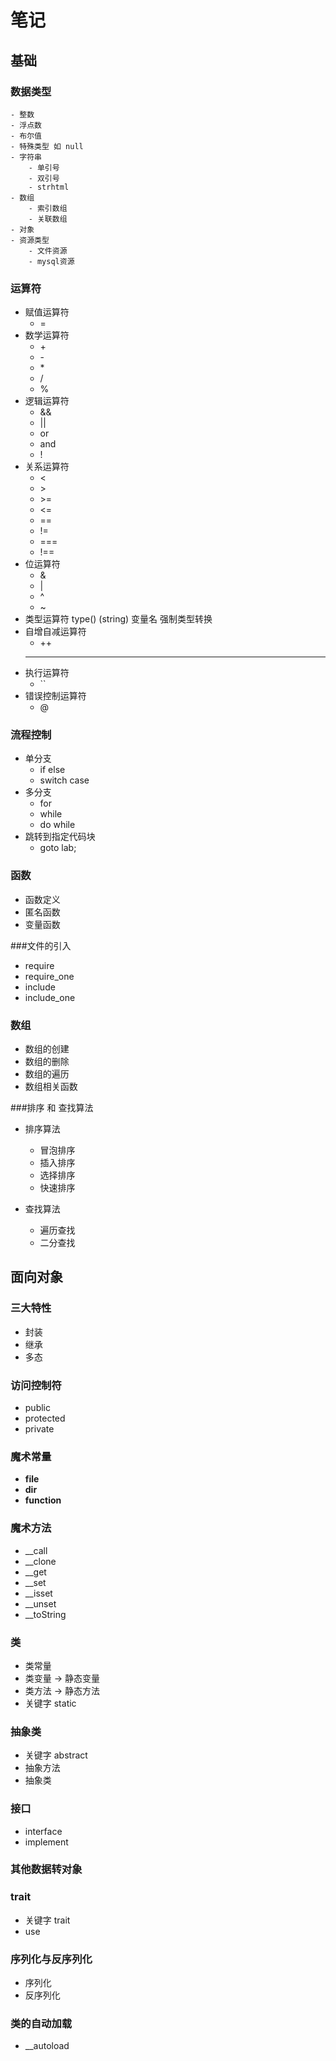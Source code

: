 # 笔记

## 基础
### 数据类型
	- 整数
	- 浮点数
	- 布尔值
	- 特殊类型 如 null
	- 字符串
		- 单引号
		- 双引号
		- strhtml
	- 数组
		- 索引数组
		- 关联数组
	- 对象
	- 资源类型
		- 文件资源
		- mysql资源
### 运算符
- 赋值运算符
	- =
- 数学运算符
	- \+
	- \-
	- \*
	- /
	- %
- 逻辑运算符
	- &&
	- ||
	- or
	- and
	- !
- 关系运算符
	- \<
	- \> 
	- \>=
	- \<=
	- ==
	- !=
	- ===
	- !==
- 位运算符
	- &
	- |
	- ^
	- ~
- 类型运算符
	type()
	(string) 变量名  强制类型转换
- 自增自减运算符
	- ++
	- --
- 执行运算符
 	- ``
- 错误控制运算符
	- @



### 流程控制
- 单分支
	- if else
	- switch case
- 多分支
	- for
	- while
	- do while
- 跳转到指定代码块
	- goto lab;

### 函数
- 函数定义
- 匿名函数
- 变量函数

###文件的引入
- require
- require_one
- include
- include_one

### 数组
- 数组的创建
- 数组的删除
- 数组的遍历
- 数组相关函数

###排序 和 查找算法
- 排序算法
	- 冒泡排序
	- 插入排序
	- 选择排序
	- 快速排序

- 查找算法
	- 遍历查找
	- 二分查找 

## 面向对象
### 三大特性
- 封装
- 继承
- 多态

### 访问控制符
- public
- protected
- private

### 魔术常量
- __file__
- __dir__
- __function__

### 魔术方法
- __call
- __clone
- __get
- __set
- __isset 
- __unset
- __toString

### 类
- 类常量 
- 类变量 -> 静态变量
- 类方法 -> 静态方法
- 关键字 static

### 抽象类
- 关键字 abstract 
- 抽象方法 
- 抽象类

### 接口
- interface 
- implement

### 其他数据转对象

### trait
- 关键字 trait
- use

### 序列化与反序列化
- 序列化
- 反序列化

### 类的自动加载
- __autoload
